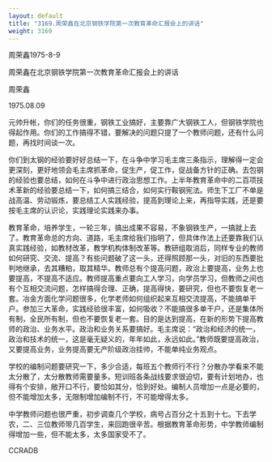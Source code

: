 ```yaml
---
layout: default
title: "3169.周荣鑫在北京钢铁学院第一次教育革命汇报会上的讲话"
weight: 3169
---
```


周荣鑫1975-8-9

周荣鑫在北京钢铁学院第一次教育革命汇报会上的讲话

周荣鑫

1975.08.09

元帅升帐，你们的任务很重，钢铁工业搞好，主要靠广大钢铁工人，但钢铁学院也得起作用。你们的工作搞得不错，要解决的问题只提了一个教师问题，还有什么问题，再找时间谈一次。

你们到太钢的经验要好好总结一下，在斗争中学习毛主席三条指示，理解得一定会更深刻，更好地领会毛主席抓革命，促生产，促工作，促战备方针的正确。去包钢的经验也要总结，如何在斗争中进行政治思想工作。上半年教育革命中的二百项技术革新的经验要总结一下，如何搞三结合，如何实行鞍钢宪法。师生下工厂不单是战高温、劳动锻炼，要总结工人实践经验，提高到理论上来，再指导实践，还是要按毛主席的认识论，实践理论实践来办事。

教育革命，培养学生，一轮三年，搞出成果不容易，不象钢铁生产，一搞就上去了。教育革命总的方向、道路，毛主席给我们指明了，但具体作法上还要靠我们认真实践经验，如教材改革，教学机构体制改革等。教研组取消后，同样专业的教师如何研究、交流、提高？有些问题破了这一头，还得照顾那一头，对旧的东西要批判地继承，去其糟粕，取其精华。教师总有个提高问题，政治上要提高，业务上也要提高，不提高不适应。教师提高重点要向工人学习，向学员学习，但教师之间也有个互相交流问题，怎样搞得合理、正确，提高得快，要研究，但也不要恢复老一套。冶金方面化学问题很多，化学老师如何组织起来互相交流提高，不能搞单干户。参加三大革命，实践经验很丰富，如何吸收？不能搞很多单干户，还是集体所有制，全民所有制，但也不要恢复老一套。目的是达到提高，在新的形势下提高教师的政治、业务水平。政治和业务关系要搞好。毛主席说：“政治和经济的统一，政治和技术的统一，这是毫无疑义的，年年如此，永远如此。”教师既要提高政治，又要提高业务，业务提高要无产阶级政治挂帅，不能单纯业务观点。

学校的编制问题要研究一下，多少合适，每班五个教师行不行？分散办学看来不能太分散了，太分散教师需要量多。短训班各条战线要求很迫切，要有计划地办，也得有个安排，敞开口不行，要恰如其分，恰到好处。编制人员增加一点是必要的，但不能增加太多，无限制增加编制不行，不可能增得太多。

中学教师问题也很严重，初步调查几个学校，病号占百分之十五到十七。下去学农，二、三位教师带几百学生，来回跑很辛苦。根据教育革命形势，中学教师编制得增加一些，但不能太多，太多国家受不了。

CCRADB

